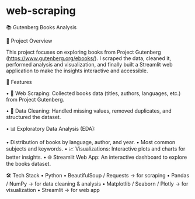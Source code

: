 # web-scraping
📚 Gutenberg Books Analysis

📌 Project Overview

This project focuses on exploring books from Project Gutenberg (https://www.gutenberg.org/ebooks/).
I scraped the data, cleaned it, performed analysis and visualization, and finally built a Streamlit web application to make the insights interactive and accessible.

🚀 Features

 • 🔎 Web Scraping: Collected books data (titles, authors, languages, etc.) from Project Gutenberg.
 
 • 🧹 Data Cleaning: Handled missing values, removed duplicates, and structured the dataset.
 
 • 📊 Exploratory Data Analysis (EDA):
 
 • Distribution of books by language, author, and year.
 • Most common subjects and keywords.
 • 📈 Visualizations: Interactive plots and charts for better insights.
 • 🌐 Streamlit Web App: An interactive dashboard to explore the books dataset.

🛠️ Tech Stack
 • Python
 • BeautifulSoup / Requests → for scraping
 • Pandas / NumPy → for data cleaning & analysis
 • Matplotlib / Seaborn / Plotly → for visualization
 • Streamlit → for web app
